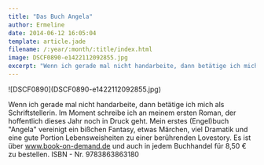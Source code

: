 ```yaml
---
title: "Das Buch Angela"
author: Ermeline
date: 2014-06-12 16:05:04
template: article.jade
filename: /:year/:month/:title/index.html
image: DSCF0890-e1422112092855.jpg
excerpt: "Wenn ich gerade mal nicht handarbeite, dann betätige ich mich als Schriftstellerin."
---
```


<div class='slideshow'>
![DSCF0890](DSCF0890-e1422112092855.jpg)
</div>

Wenn ich gerade mal nicht handarbeite, dann betätige ich mich als
Schriftstellerin. Im Moment schreibe ich an meinem ersten Roman, der
hoffentlich dieses Jahr noch in Druck geht. Mein erstes (Engel)buch
"Angela" vereinigt ein bißchen Fantasy, etwas Märchen, viel Dramatik und
eine gute Portion Lebensweisheiten zu einer berührenden Lovestory. Es
ist über www.book-on-demand.de und auch in jedem Buchhandel für 8,50 €
zu bestellen. ISBN - Nr. 9783863863180
